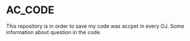 # AC_CODE
This repository is in order to save my code was accpet in every OJ.
Some information about question in the code.

